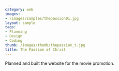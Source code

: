 ```yaml
---
category: web
images:
- /images/samples/thepassion01.jpg
layout: sample
tags:
- Planning
- Design
- Coding
thumb: /images/thumb/thepassion_t.jpg
title: The Passion of Christ
---
```

Planned and built the website for the movie promotion.
